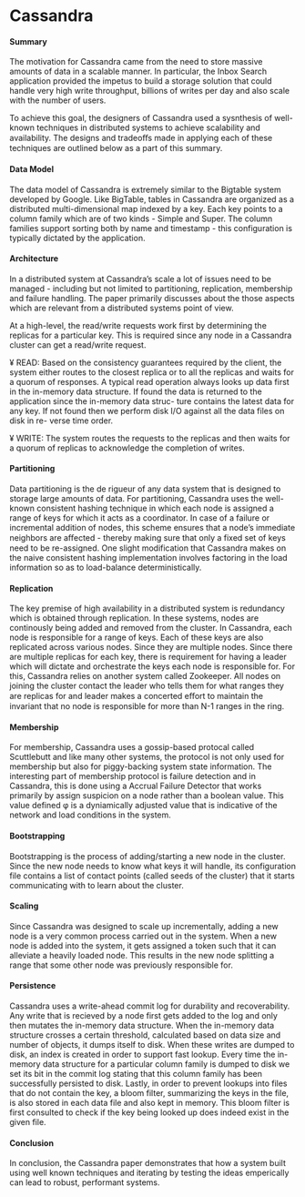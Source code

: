 
# Cassandra



 #### Summary

The motivation for Cassandra came from the need to store massive amounts of data in a scalable manner. In particular, the Inbox Search application provided the impetus to build a storage solution that could handle very high write throughput, billions of writes per day and also scale with the number of users.

To achieve this goal, the designers of Cassandra used a sysnthesis of well-known techniques in distributed systems to achieve scalability and availability. The designs and tradeoﬀs made in applying each of these techniques are outlined below as a part of this summary.

#### Data Model

The data model of Cassandra is extremely similar to the Bigtable system developed by Google. Like BigTable, tables in Cassandra are organized as a distributed multi-dimensional map indexed by a key. Each key points to a column family which are of two kinds - Simple and Super. The column families support sorting both by name and timestamp - this configuration is typically dictated by the application.

#### Architecture

In a distributed system at Cassandra’s scale a lot of issues need to be managed - including but not limited to partitioning, replication, membership and failure handling. The paper primarily discusses about the those aspects which are relevant from a distributed systems point of view.

At a high-level, the read/write requests work first by determining the replicas for a particular key. This is required since any node in a Cassandra cluster can get a read/write request.

¥	READ: Based on the consistency guarantees required by the client, the system either routes to the closest replica or to all the replicas and waits for a quorum of responses. A typical read operation always looks up data first in the in-memory data structure. If found the data is returned to the application since the in-memory data struc- ture contains the latest data for any key. If not found then we perform disk I/O against all the data files on disk in re- verse time order.

¥	WRITE: The system routes the requests to the replicas and then waits for a quorum of replicas to acknowledge the completion of writes.

#### Partitioning

Data partitioning is the de rigueur of any data system that is designed to storage large amounts of data. For partitioning, Cassandra uses the well-known consistent hashing technique in which each node is assigned a range of keys for which it acts as a coordinator. In case of a failure or incremental addition of nodes, this scheme ensures that a node’s immediate neighbors are aﬀected - thereby making sure that only a fixed set of keys need to be re-assigned. One slight modification that Cassandra makes on the naive consistent hashing implementation involves factoring in the load information so as to load-balance deterministically.



#### Replication

The key premise of high availability in a distributed system is redundancy which is obtained through replication. In these systems, nodes are continously being added and removed from the cluster. In Cassandra, each node is responsible for a range of keys. Each of these keys are also replicated across various nodes. Since they are multiple nodes. Since there are multiple replicas for each key, there is requirement for having a leader which will dictate and orchestrate the keys each node is responsible for. For this, Cassandra relies on another system called Zookeeper. All nodes on joining the cluster contact the leader who tells them for what ranges they are replicas for and leader makes a concerted eﬀort to maintain the invariant that no node is responsible for more than N-1 ranges in the ring.

#### Membership

For membership, Cassandra uses a gossip-based protocal called Scuttlebutt and like many other systems, the protocol is not only used for membership but also for piggy-backing system state information. The interesting part of membership protocol is failure detection and in Cassandra, this is done using a Accrual Failure Detector that works primarily by assign suspicion on a node rather than a boolean value. This value defined φ is a dyniamically adjusted value that is indicative of the network and load conditions in the system.

#### Bootstrapping

Bootstrapping is the process of adding/starting a new node in the cluster. Since the new node needs to know what keys it will handle, its configuration file contains a list of contact points (called seeds of the cluster) that it starts communicating with to learn about the cluster.

#### Scaling

Since Cassandra was designed to scale up incrementally, adding a new node is a very common process carried out in the system. When a new node is added into the system, it gets assigned a token such that it can alleviate a heavily loaded node. This results in the new node splitting a range that some other node was previously responsible for.

#### Persistence

Cassandra uses a write-ahead commit log for durability and recoverability. Any write that is recieved by a node first gets added to the log and only then mutates the in-memory data structure. When the in-memory data structure crosses a certain threshold, calculated based on data size and number of objects, it dumps itself to disk. When these writes are dumped to disk, an index is created in order to support fast lookup. Every time the in-memory data structure for a particular column family is dumped to disk we set its bit in the commit log stating that this column family has been successfully persisted to disk. Lastly, in order to prevent lookups into files that do not contain the key, a bloom filter, summarizing the keys in the file, is also stored in each data file and also kept in memory. This bloom filter is first consulted to check if the key being looked up does indeed exist in the given file.

#### Conclusion

In conclusion, the Cassandra paper demonstrates that how a system built using well known techniques and iterating by testing the ideas emperically can lead to robust, performant systems.

